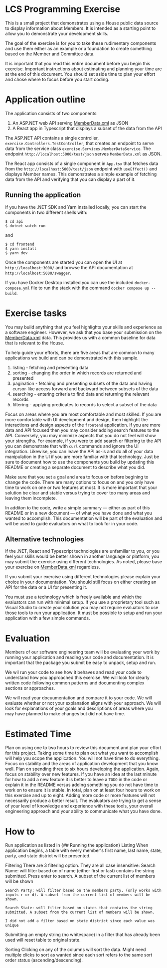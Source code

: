 # LCS Programming Exercise 
This is a small project that demonstrates using a House public data source to display information about Members.
It is intended as a starting point to allow you to demonstrate your development skills.

The goal of the exercise is for you to take these rudimentary components and use them either as an example or a foundation to create something based on the Member and Committee data.

It is important that you read this entire document before you begin this exercise. 
Important instructions about estimating and planning your time are at the end of this document. 
You should set aside time to plan your effort and chose where to focus before you start coding. 


# Application outline

The application consists of two components:
1. An ASP.NET web API serving [MemberData.xml](http://clerk.house.gov/xml/lists/MemberData.xml) as JSON
1. A React app in Typescript that displays a subset of the data from the API

The ASP.NET API contains a single controller, `exercise.Controllers.TestController`, that creates an endpoint to serve data from the service class `exercise.Services.MemberDataService`.
The endpoint `http://localhost:5000/test/json` serves `MemberData.xml` as JSON.

The React app consists of a single component in `App.tsx` that fetches data from the `http://localhost:5000/test/json` endpoint with `useEffect()` and displays Member names.
This demonstrates a simple example of fetching data from the API and verifying that you can display a part of it. 

## Running the application

If you have the .NET SDK and Yarn installed locally, you can start the components in two different shells with:

```
$ cd api
$ dotnet watch run
```
and
```
$ cd frontend
$ yarn install
$ yarn dev
```

Once the components are started you can open the UI at `http://localhost:3000/` and browse the API documentation at `http://localhost:5000/swagger`.

If you have Docker Desktop installed you can use the included `docker-compose.yml` file to run the stack with the command `docker compose up --build`.

# Exercise tasks

You may build anything that you feel highlights your skills and experience as a software engineer. 
However, we ask that you base your submission on the [MemberData.xml](http://clerk.house.gov/xml/lists/MemberData.xml) data.
This provides us with a common baseline for data that is relevant to the House.

To help guide your efforts, there are five areas that are common to many applications we build and can be demonstrated with this sample.

1. listing - fetching and presenting data
1. sorting - changing the order in which records are returned and presented
1. pagination - fetching and presenting subsets of the data and having cursor-like access forward and backward between subsets of the data
1. searching - entering criteria to find data and returning the relevant records
1. filtering - applying predicates to records to select a subset of the data

Focus on areas where you are most comfortable and most skilled.
If you are more comfortable with UI development and design, then highlight the interactions and design aspects of the `frontend` application.
If you are more data and API focused then you may consider adding search features to the API.
Conversely, you may minimize aspects that you do not feel will show your strengths. 
For example, if you were to add search or filtering to the API you can demonstrate that with `curl` commands and ignore the UI integration.
Likewise, you can leave the API as-is and do all of your data manipulation in the UI if you are more familiar with that technology.
Just be sure to document how to use the components you build by updating this README or creating a separate document to describe what you did.

Make sure that you set a goal and area to focus on before begining to change the code. 
There are many options to focus on and you only have time to work on one or two features at most. 
It is more important that your solution be clear and stable versus trying to cover too many areas and leaving them incomplete.

In additon to the code, write a simple summary &mdash; either as part of this README or in a new document &mdash; of what you have done and what you wanted to accomplish.
This documentation will be part of the evaluation and will be used to guide evaluators on what to look for in your code.

## Alternative technologies

If the .NET, React and Typescript technologies are unfamiliar to you, or you feel your skills would be better shown in another language or platform, you may submit the exercise using different technologies.
As noted, please base your exercise on [MemberData.xml](http://clerk.house.gov/xml/lists/MemberData.xml) regardless.

If you submit your exercise using different technologies please explain your choice in your documentation. 
You should still focus on either creating an API for the data or a UI for presenting it.

You must use a technology which is freely available and which the evaluators can run with minimal setup.
If you use a proprietary tool such as Visual Studio to create your solution you may not require evaluators to use those tools to run your application. It must be possible to setup and run your application with a few simple commands.

# Evaluation

Members of our software engineering team will be evaluating your work by running your application and reading your code and documentation. 
It is important that the package you submit be easy to unpack, setup and run. 

We wil run your code to see how it behaves and read your code to understand how you approached this exercise. 
We will look for clearly written code following common patterns and documenting complex sections or approaches.

We will read your  docuumentation and compare it to your code.
We will evaluate whether or not your explanation aligns with your approach.
We will look for explanations of your goals and descriptions of areas where you may have planned to make changes but did not have time. 


# Estimated Time 

Plan on using one to two hours to review this document and plan your effort for this project. 
Taking some time to plan out what you want to accomplish will help you scope the application. 
You will not have time to do everything. 
Focus on stability and the areas of application development that you know well. 
Plan on spending three to six hours developing the application. 
Again, focus on stability over new features. 
If you have an idea at the last minute for how to add a new feature it is better to leave a `TODO` in the code or explain it in the README versus adding something you do not have time to work on to ensure it is stable. 
In total, plan on at least four hours to work on this exercise and up to eight. 
Adding more code or more features will not necessarily produce a better result. 
The evaluators are trying to get a sense of your level of knowledge and experience with these tools, your overall engineering approach and your ability to communicate what you have done.

# How to 

Run application as listed in {## Running the application}
Listing
When application begins, a table with every member's first name, last name, state, party, and state district will be presented.

Filtering
There are 3 filtering option. They are all case insensitive:
    Search Name: will filter based on of name (either first or last) contains the string submitted. Press enter to  search. A subset of the current list of members will be shown

    Search Party: will filter based on the members party. (only works with inputs r or d). A subset from the current list of members will be shown.

    Search State: will filter based on states that contains the string submitted. A subset from the current list of members will be shown.

    I did not add a filter based on state district since each value was unique
Submitting an empty string (no whitespace) in a filter that has already been used will reset table to original state.

Sorting
Clicking on any of the columns will sort the data. Might need multiple clicks to sort as wanted since each sort refers to the same sort order status (ascending/descending).


